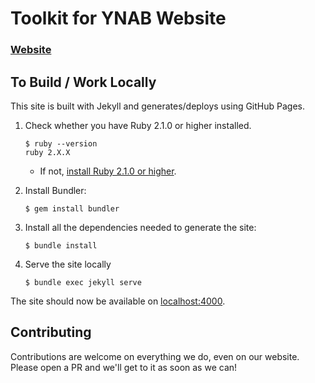 # Toolkit for YNAB Website

### [Website](https://www.toolkitforynab.com)

## To Build / Work Locally

This site is built with Jekyll and generates/deploys using GitHub Pages.

1. Check whether you have Ruby 2.1.0 or higher installed.

    ```
    $ ruby --version
    ruby 2.X.X
    ```

    * If not, [install Ruby 2.1.0 or higher](https://www.ruby-lang.org/en/downloads/).

2. Install Bundler:

	```
	$ gem install bundler
	```

3. Install all the dependencies needed to generate the site:

	```
	$ bundle install
	```

4. Serve the site locally

	```
	$ bundle exec jekyll serve
	```

The site should now be available on [localhost:4000](http://localhost:4000).

## Contributing

Contributions are welcome on everything we do, even on our website. Please open a PR and we'll get to it as soon as we can!
